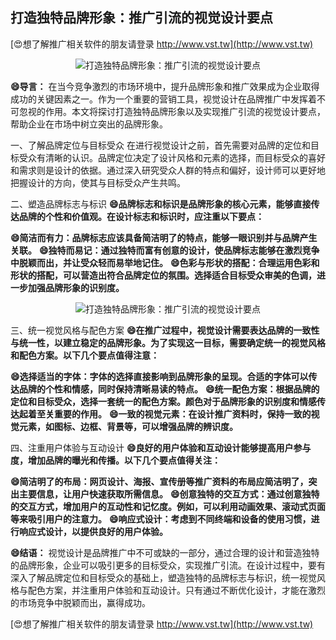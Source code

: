 ## **打造独特品牌形象：推广引流的视觉设计要点**

[😍想了解推广相关软件的朋友请登录 http://www.vst.tw](http://www.vst.tw)

 <center><img src="https://vst.tw/MP4/tuiguang/png/7.png" alt="打造独特品牌形象：推广引流的视觉设计要点"></center>

**😄导言：**
在当今竞争激烈的市场环境中，提升品牌形象和推广效果成为企业取得成功的关键因素之一。作为一个重要的营销工具，视觉设计在品牌推广中发挥着不可忽视的作用。本文将探讨打造独特品牌形象以及实现推广引流的视觉设计要点，帮助企业在市场中树立突出的品牌形象。

一、了解品牌定位与目标受众
在进行视觉设计之前，首先需要对品牌的定位和目标受众有清晰的认识。品牌定位决定了设计风格和元素的选择，而目标受众的喜好和需求则是设计的依据。通过深入研究受众人群的特点和偏好，设计师可以更好地把握设计的方向，使其与目标受众产生共鸣。

二、塑造品牌标志与标识
**😄品牌标志和标识是品牌形象的核心元素，能够直接传达品牌的个性和价值观。在设计标志和标识时，应注重以下要点：**

**😄简洁而有力：品牌标志应该具备简洁明了的特点，能够一眼识别并与品牌产生关联。**
**😄独特而易记：通过独特而富有创意的设计，使品牌标志能够在激烈竞争中脱颖而出，并让受众轻而易举地记住。**
**😄色彩与形状的搭配：合理运用色彩和形状的搭配，可以营造出符合品牌定位的氛围。选择适合目标受众审美的色调，进一步加强品牌形象的识别度。**

 <center><img src="https://vst.tw/MP4/tuiguang/png/4.png" alt="打造独特品牌形象：推广引流的视觉设计要点"></center>

三、统一视觉风格与配色方案
**😄在推广过程中，视觉设计需要表达品牌的一致性与统一性，以建立稳定的品牌形象。为了实现这一目标，需要确定统一的视觉风格和配色方案。以下几个要点值得注意：**

**😄选择适当的字体：字体的选择直接影响到品牌形象的呈现。合适的字体可以传达品牌的个性和情感，同时保持清晰易读的特点。**
**😄统一配色方案：根据品牌的定位和目标受众，选择一套统一的配色方案。颜色对于品牌形象的识别度和情感传达起着至关重要的作用。**
**😄一致的视觉元素：在设计推广资料时，保持一致的视觉元素，如图标、边框、背景等，可以增强品牌的辨识度。**

四、注重用户体验与互动设计
**😄良好的用户体验和互动设计能够提高用户参与度，增加品牌的曝光和传播。以下几个要点值得关注：**

**😄简洁明了的布局：网页设计、海报、宣传册等推广资料的布局应简洁明了，突出主要信息，让用户快速获取所需信息。**
**😄创意独特的交互方式：通过创意独特的交互方式，增加用户的互动性和记忆度。例如，可以利用动画效果、滚动式页面等来吸引用户的注意力。**
**😄响应式设计：考虑到不同终端和设备的使用习惯，进行响应式设计，以提供良好的用户体验。**

**😄结语：**
视觉设计是品牌推广中不可或缺的一部分，通过合理的设计和营造独特的品牌形象，企业可以吸引更多的目标受众，实现推广引流。在设计过程中，要有深入了解品牌定位和目标受众的基础上，塑造独特的品牌标志与标识，统一视觉风格与配色方案，并注重用户体验和互动设计。只有通过不断优化设计，才能在激烈的市场竞争中脱颖而出，赢得成功。

[😍想了解推广相关软件的朋友请登录 http://www.vst.tw](http://www.vst.tw)



